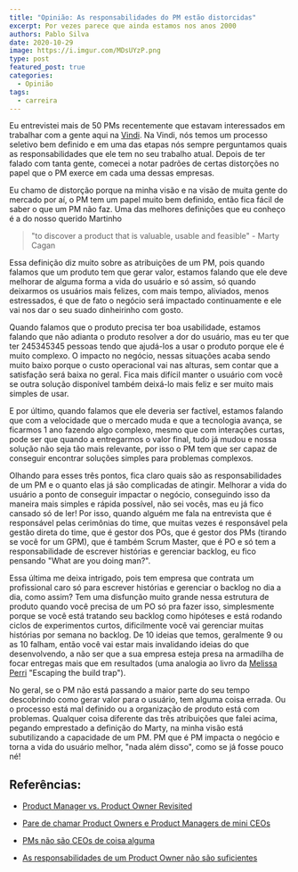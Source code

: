 ```yaml
---
title: "Opinião: As responsabilidades do PM estão distorcidas"
excerpt: Por vezes parece que ainda estamos nos anos 2000
authors: Pablo Silva
date: 2020-10-29
image: https://i.imgur.com/MDsUYzP.png
type: post
featured_post: true
categories:
  - Opinião
tags:
  - carreira
---
```


Eu entrevistei mais de 50 PMs recentemente que estavam interessados em
trabalhar com a gente aqui na
[Vindi](https://medium.com/vindi).
Na Vindi, nós temos um processo seletivo bem definido e em uma das
etapas nós sempre perguntamos quais as responsabilidades que ele tem no
seu trabalho atual. Depois de ter falado com tanta gente, comecei a
notar padrões de certas distorções no papel que o PM exerce em cada uma
dessas empresas.

Eu chamo de distorção porque na minha visão e na visão de muita gente do
mercado por aí, o PM tem um papel muito bem definido, então fica fácil
de saber o que um PM não faz. Uma das melhores definições que eu conheço
é a do nosso querido Martinho

> \"to discover a product that is valuable, usable and feasible\" -
> Marty Cagan

Essa definição diz muito sobre as atribuições de um PM, pois quando
falamos que um produto tem que gerar valor, estamos falando que ele deve
melhorar de alguma forma a vida do usuário e só assim, só quando
deixarmos os usuários mais felizes, com mais tempo, aliviados, menos
estressados, é que de fato o negócio será impactado continuamente e ele
vai nos dar o seu suado dinheirinho com gosto.

Quando falamos que o produto precisa ter boa usabilidade, estamos
falando que não adianta o produto resolver a dor do usuário, mas eu ter
que ter 245345345 pessoas tendo que ajudá-los a usar o produto porque
ele é muito complexo. O impacto no negócio, nessas situações acaba sendo
muito baixo porque o custo operacional vai nas alturas, sem contar que a
satisfação será baixa no geral. Fica mais difícil manter o usuário com
você se outra solução disponível também deixá-lo mais feliz e ser muito
mais simples de usar.

E por último, quando falamos que ele deveria ser factível, estamos
falando que com a velocidade que o mercado muda e que a tecnologia
avança, se ficarmos 1 ano fazendo algo complexo, mesmo que com
interações curtas, pode ser que quando a entregarmos o valor final, tudo
já mudou e nossa solução não seja tão mais relevante, por isso o PM tem
que ser capaz de conseguir encontrar soluções simples para problemas
complexos.

Olhando para esses três pontos, fica claro quais são as
responsabilidades de um PM e o quanto elas já são complicadas de
atingir. Melhorar a vida do usuário a ponto de conseguir impactar o
negócio, conseguindo isso da maneira mais simples e rápida possível, não
sei vocês, mas eu já fico cansado só de ler! Por isso, quando alguém me
fala na entrevista que é responsável pelas cerimônias do time, que
muitas vezes é responsável pela gestão direta do time, que é gestor dos
POs, que é gestor dos PMs (tirando se você for um GPM), que é também
Scrum Master, que é PO e só tem a responsabilidade de escrever histórias
e gerenciar backlog, eu fico pensando \"What are you doing man?\".

Essa última me deixa intrigado, pois tem empresa que contrata um
profissional caro só para escrever histórias e gerenciar o backlog no
dia a dia, como assim? Tem uma disfunção muito grande nessa estrutura de
produto quando você precisa de um PO só pra fazer isso, simplesmente
porque se você está tratando seu backlog como hipóteses e está rodando
ciclos de experimentos curtos, dificilmente você vai gerenciar muitas
histórias por semana no backlog. De 10 ideias que temos, geralmente 9 ou
as 10 falham, então você vai estar mais invalidando ideias do que
desenvolvendo, a não ser que a sua empresa esteja presa na armadilha de
focar entregas mais que em resultados (uma analogia ao livro da [Melissa
Perri](https://medium.com/u/d5387b79efe8?source=post_page-----b1db2e421d88----------------------)
\"Escaping the build trap\").

No geral, se o PM não está passando a maior parte do seu tempo
descobrindo como gerar valor para o usuário, tem alguma coisa errada. Ou
o processo está mal definido ou a organização de produto está com
problemas. Qualquer coisa diferente das três atribuições que falei
acima, pegando emprestado a definição do Marty, na minha visão está
subutilizando a capacidade de um PM. PM que é PM impacta o negócio e
torna a vida do usuário melhor, \"nada além disso\", como se já fosse
pouco né!


Referências:
-----------

-   [Product Manager vs. Product Owner
    Revisited](https://svpg.com/product-manager-vs-product-owner-revisited/)

-   [Pare de chamar Product Owners e Product Managers de mini
    CEOs](http://blog.plataformatec.com.br/2018/02/pare-de-chamar-product-owners-e-product-managers-de-mini-ceos/)

-   [PMs não são CEOs de coisa
    alguma](https://medium.com/gestao-produtos/pms-n%C3%A3o-s%C3%A3o-ceo-de-coisa-alguma-be45f4017729)

-   [As responsabilidades de um Product Owner não são
    suficientes](https://diegoeis.com/as-responsabilidades-po-nao-sao-suficientes/)